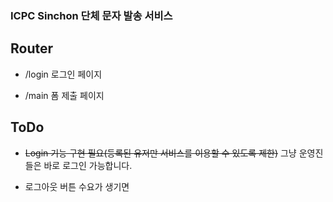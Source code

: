 ### ICPC Sinchon 단체 문자 발송 서비스

## Router
- /login 로그인 페이지

- /main 폼 제출 페이지

## ToDo
- ~~Login 기능 구현 필요(등록된 유저만 서비스를 이용할 수 있도록 제한)~~
그냥 운영진들은 바로 로그인 가능합니다.

- 로그아웃 버튼 수요가 생기면 
